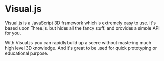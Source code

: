 Visual.js
=========

Visual.js is a JavaScript 3D framework which is extremely easy to use.
It's based upon Three.js, but hides all the fancy stuff, and provides a simple API for you.

With Visual.js, you can rapidly build up a scene without mastering much high level 3D knowledge. 
And it's great to be used for quick prototyping or educational purpose.
